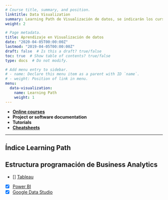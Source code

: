 ```yaml
---
# Course title, summary, and position.
linktitle: Data Visualization
summary: Learning Path de Visualización de datos, se indicarán los cursos de Data Studio, Tableau y Power BI.
weight: 2

# Page metadata.
title: Aprendizaje en Visualización de datos
date: "2020-04-05T00:00:00Z"
lastmod: "2019-04-05T00:00:00Z"
draft: false  # Is this a draft? true/false
toc: true  # Show table of contents? true/false
type: docs  # Do not modify.

# Add menu entry to sidebar.
# - name: Declare this menu item as a parent with ID `name`.
# - weight: Position of link in menu.
menu:
  data-visualization:
    name: Learning Path
    weight: 1
---
```


* **[Online courses]()**
* **Project or software documentation**
* **Tutorials**
* **[Cheatsheets](/tutorial)**

***

## Índice Learning Path


## Estructura programación de Business Analytics


- [] [Tableau]()
- [X] [Power BI](power-bi)
- [x] [Google Data Studio](google-data-studio)
